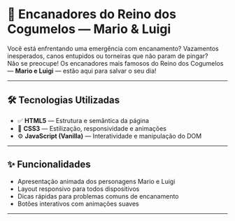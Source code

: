 # 🚰 Encanadores do Reino dos Cogumelos — Mario & Luigi

Você está enfrentando uma emergência com encanamento? Vazamentos inesperados, canos entupidos ou torneiras que não param de pingar?  
Não se preocupe! Os encanadores mais famosos do Reino dos Cogumelos — **Mario e Luigi** — estão aqui para salvar o seu dia!

---

## 🛠 Tecnologias Utilizadas

- ✅ **HTML5** — Estrutura e semântica da página  
- 🎨 **CSS3** — Estilização, responsividade e animações  
- ⚙️ **JavaScript (Vanilla)** — Interatividade e manipulação do DOM  

---

## ✨ Funcionalidades

- Apresentação animada dos personagens Mario e Luigi  
- Layout responsivo para todos dispositivos  
- Dicas rápidas para problemas comuns de encanamento  
- Botões interativos com animações suaves

  

---
